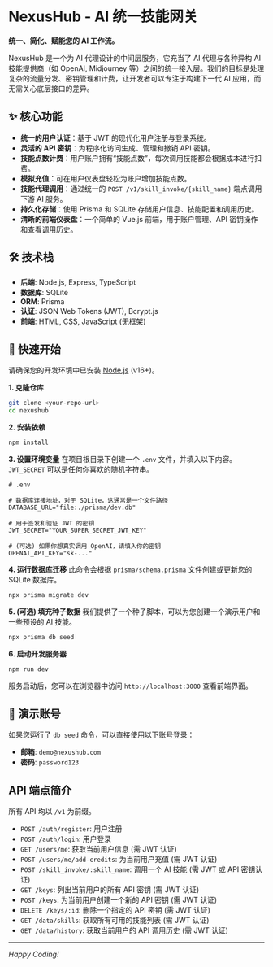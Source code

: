 # NexusHub - AI 统一技能网关

**统一、简化、赋能您的 AI 工作流。**

NexusHub 是一个为 AI 代理设计的中间层服务，它充当了 AI 代理与各种异构 AI 技能提供商（如 OpenAI, Midjourney 等）之间的统一接入层。我们的目标是处理复杂的流量分发、密钥管理和计费，让开发者可以专注于构建下一代 AI 应用，而无需关心底层接口的差异。

## ✨ 核心功能

- **统一的用户认证**：基于 JWT 的现代化用户注册与登录系统。
- **灵活的 API 密钥**：为程序化访问生成、管理和撤销 API 密钥。
- **技能点数计费**：用户账户拥有“技能点数”，每次调用技能都会根据成本进行扣费。
- **模拟充值**：可在用户仪表盘轻松为账户增加技能点数。
- **技能代理调用**：通过统一的 `POST /v1/skill_invoke/{skill_name}` 端点调用下游 AI 服务。
- **持久化存储**：使用 Prisma 和 SQLite 存储用户信息、技能配置和调用历史。
- **清晰的前端仪表盘**：一个简单的 Vue.js 前端，用于账户管理、API 密钥操作和查看调用历史。

## 🛠️ 技术栈

- **后端**: Node.js, Express, TypeScript
- **数据库**: SQLite
- **ORM**: Prisma
- **认证**: JSON Web Tokens (JWT), Bcrypt.js
- **前端**: HTML, CSS, JavaScript (无框架)

## 🚀 快速开始

请确保您的开发环境中已安装 [Node.js](https://nodejs.org/) (v16+)。

**1. 克隆仓库**
```bash
git clone <your-repo-url>
cd nexushub
```

**2. 安装依赖**
```bash
npm install
```

**3. 设置环境变量**
在项目根目录下创建一个 `.env` 文件，并填入以下内容。`JWT_SECRET` 可以是任何你喜欢的随机字符串。
```env
# .env

# 数据库连接地址，对于 SQLite，这通常是一个文件路径
DATABASE_URL="file:./prisma/dev.db"

# 用于签发和验证 JWT 的密钥
JWT_SECRET="YOUR_SUPER_SECRET_JWT_KEY"

# (可选) 如果你想真实调用 OpenAI，请填入你的密钥
OPENAI_API_KEY="sk-..."
```

**4. 运行数据库迁移**
此命令会根据 `prisma/schema.prisma` 文件创建或更新您的 SQLite 数据库。
```bash
npx prisma migrate dev
```

**5. (可选) 填充种子数据**
我们提供了一个种子脚本，可以为您创建一个演示用户和一些预设的 AI 技能。
```bash
npx prisma db seed
```

**6. 启动开发服务器**
```bash
npm run dev
```
服务启动后，您可以在浏览器中访问 `http://localhost:3000` 查看前端界面。

## 🔑 演示账号

如果您运行了 `db seed` 命令，可以直接使用以下账号登录：

- **邮箱**: `demo@nexushub.com`
- **密码**: `password123`

##  API 端点简介

所有 API 均以 `/v1` 为前缀。

- `POST /auth/register`: 用户注册
- `POST /auth/login`: 用户登录
- `GET /users/me`: 获取当前用户信息 (需 JWT 认证)
- `POST /users/me/add-credits`: 为当前用户充值 (需 JWT 认证)
- `POST /skill_invoke/:skill_name`: 调用一个 AI 技能 (需 JWT 或 API 密钥认证)
- `GET /keys`: 列出当前用户的所有 API 密钥 (需 JWT 认证)
- `POST /keys`: 为当前用户创建一个新的 API 密钥 (需 JWT 认证)
- `DELETE /keys/:id`: 删除一个指定的 API 密钥 (需 JWT 认证)
- `GET /data/skills`: 获取所有可用的技能列表 (需 JWT 认证)
- `GET /data/history`: 获取当前用户的 API 调用历史 (需 JWT 认证)

---
*Happy Coding!*


